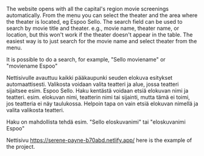 The website opens with all the capital's region movie screenings automatically. 
From the menu you can select the theater and the area where the theater is located, eg Espoo Sello. 
The search field can be used to search by movie title and theater. e.g., movie name, theater name, or location, but this won't work if the theater doesn't appear in the table. 
The easiest way is to just search for the movie name and select theater from the menu.

It is possible to do a search, for example, "Sello moviename" or "moviename Espoo" 

Nettisivulle avauttuu kaikki pääkaupunki seuden elokuva esitykset automaattisesti.
Valikosta voidaan valita teatteri ja alue, jossa teatteri sijaitsee esim. Espoo Sello. 
Haku kentästä voidaan etsiä elokuvan nimi ja teatteri. esim. elokuvan nimi, teatterin nimi tai sijainti, mutta tämä ei toimi, jos teatteria ei näy taulukossa. 
Helpoin tapa on vain etsiä elokuvan nimellä ja valita valikosta teatteri.

Haku on mahdollista tehdä esim. "Sello eloskuvanimi" tai "eloskuvanimi Espoo"

Nettisivu https://serene-payne-b70abd.netlify.app/ here is the example of the project.
